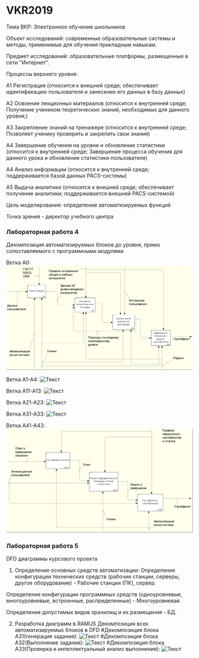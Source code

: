 # VKR2019
Тема ВКР: Электронное обучение школьников

Объект исследований: современные образовательные системы и методы, применимые для обучения прикладным навыкам.

Предмет исследований: образовательные платформы, размещенные в сети "Интернет".

Процессы верхнего уровня:

А1 Регистрация (относится к внешней среде; обеспечивает идентификацию пользователя и занесение его данных в базу данных)

А2 Освоение лекционных материалов (относится к внутренней среде; Получение учеником теоретических знаний, необходимых для данного уровня;)

А3 Закрепление знаний на тренажере (относится к внутренней среде; Позволяет ученику проверить и закрепить свои знания)

А4 Завершение обучения на уровне и обновление статистики (относится к внутренней среде; Завершение процесса обучения для данного урока и обновление статистики пользователя)

А4 Анализ информации (относится к внутренней среде; поддерживается базой данных PACS-системы)

А5 Выдача аналитики (относится к внешней среде; обеспечивает получение аналитики; поддерживается внешней PACS-системой)

Цель моделирования: определение автоматизируемых функций

Точка зрения - директор учебного центра

### Лабораторная работа 4
Декомпозиция автоматизируемых блоков до уровня, прямо сопоставляемого с программными модулями

Ветка А0:
![Текст](https://github.com/DenisKolgatin/SkladForCurs/blob/master/%D0%B00.png)

Ветка А1-А4:
![Текст](https://github.com/DenisKolgatin/SkladForCurs/blob/master/%D0%B01.png)

Ветка А11-А13:
![Текст](https://github.com/DenisKolgatin/SkladForCurs/blob/master/%D0%B011.png)

Ветка А21-А23:
![Текст](https://github.com/DenisKolgatin/SkladForCurs/blob/master/%D0%B021-23.png)

Ветка А31-А33:
![Текст](https://github.com/DenisKolgatin/SkladForCurs/blob/master/%D0%B03.png)

Ветка А41-А43:
![Текст](https://github.com/DenisKolgatin/SkladForCurs/blob/master/%D0%9041.png)

### Лабораторная работа 5
 DFD диаграммы курсового проекта
1. Определение основных средств автоматизации:
Определение конфигурации технических средств (рабочие станции, серверы, другое оборудование) - Рабочие станции (ПК), сервер.

Определение конфигурации программных средств (одноуровневые, многоуровневые, встроенные, распределенные) - Многоуровневая.

Определение допустимых видов хранилищ и их размещения - БД.

2. Разработка диаграмм в RAMUS
Декомпозиция всех автоматизируемых блоков в DFD 
#Декомпозиция блока A31(генерация задания): 
![Текст](https://github.com/DenisKolgatin/SkladForCurs/blob/master/%D0%B031dfd.png)
#Декомпозиция блока A32(Выполнение задания): 
![Текст](https://github.com/DenisKolgatin/SkladForCurs/blob/master/%D0%B032.png)
#Декомпозиция блока A33(Проверка и интеллектуальный анализ выполнения): 
![Текст](https://github.com/DenisKolgatin/SkladForCurs/blob/master/%D0%B033.png)
